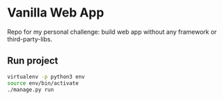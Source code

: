 # Vanilla Web App
Repo for my personal challenge: build web app without any framework or 
third-party-libs.

## Run project

```bash
virtualenv -p python3 env
source env/bin/activate
./manage.py run
```
